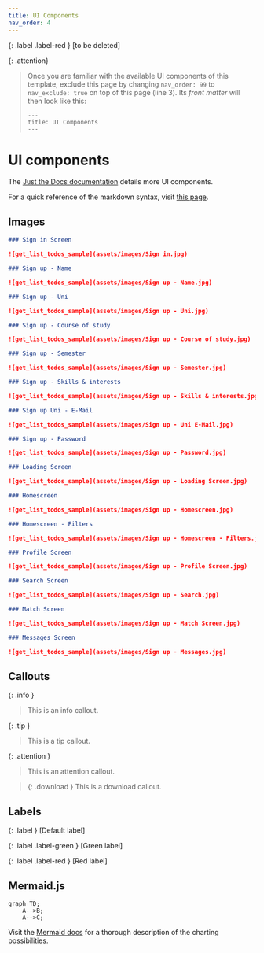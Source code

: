 ```yaml
---
title: UI Components
nav_order: 4
---
```


{: .label .label-red }
[to be deleted]

{: .attention}
> Once you are familiar with the available UI components of this template, exclude this page by changing `nav_order: 99` to `nav_exclude: true` on top of this page (line 3). Its *front matter* will then look like this:
> ```
> ---
> title: UI Components
> ---
> ```

# UI components

The [Just the Docs documentation](https://just-the-docs.github.io/just-the-docs/docs/ui-components) details more UI components.

For a quick reference of the markdown syntax, visit [this page](https://github.com/just-the-docs/just-the-docs/blob/main/docs/index-test.md?plain=1).

## Images

```markdown
### Sign in Screen

![get_list_todos_sample](assets/images/Sign in.jpg)

### Sign up - Name

![get_list_todos_sample](assets/images/Sign up - Name.jpg)

### Sign up - Uni

![get_list_todos_sample](assets/images/Sign up - Uni.jpg)

### Sign up - Course of study

![get_list_todos_sample](assets/images/Sign up - Course of study.jpg)

### Sign up - Semester

![get_list_todos_sample](assets/images/Sign up - Semester.jpg)

### Sign up - Skills & interests

![get_list_todos_sample](assets/images/Sign up - Skills & interests.jpg)

### Sign up Uni - E-Mail

![get_list_todos_sample](assets/images/Sign up - Uni E-Mail.jpg)

### Sign up - Password

![get_list_todos_sample](assets/images/Sign up - Password.jpg)

### Loading Screen

![get_list_todos_sample](assets/images/Sign up - Loading Screen.jpg)

### Homescreen

![get_list_todos_sample](assets/images/Sign up - Homescreen.jpg)

### Homescreen - Filters

![get_list_todos_sample](assets/images/Sign up - Homescreen - Filters.jpg)

### Profile Screen

![get_list_todos_sample](assets/images/Sign up - Profile Screen.jpg)

### Search Screen

![get_list_todos_sample](assets/images/Sign up - Search.jpg)

### Match Screen

![get_list_todos_sample](assets/images/Sign up - Match Screen.jpg)

### Messages Screen

![get_list_todos_sample](assets/images/Sign up - Messages.jpg)
```

## Callouts

{: .info }
> This is an info callout.

{: .tip }
> This is a tip callout.

{: .attention }
> This is an attention callout.

> {: .download }
> This is a download callout.

## Labels

{: .label }
[Default label]

{: .label .label-green }
[Green label]

{: .label .label-red }
[Red label]

## Mermaid.js

```mermaid
graph TD;
    A-->B;
    A-->C;
```

Visit the [Mermaid docs](https://mermaid.js.org/intro/) for a thorough description of the charting possibilities.